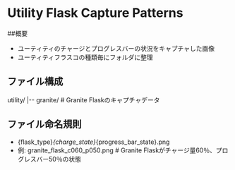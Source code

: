 # Utility Flask Capture Patterns

##概要
- ユーティティのチャージとプログレスバーの状況をキャプチャした画像
- ユーティティフラスコの種類毎にフォルダに整理

## ファイル構成
utility/
|-- granite/     # Granite Flaskのキャプチャデータ

## ファイル命名規則
- {flask_type}_{charge_state}_{progress_bar_state}.png
- 例: granite_flask_c060_p050.png       # Granite Flaskがチャージ量60％、プログレスバー50％の状態